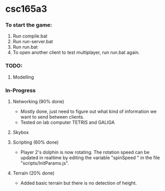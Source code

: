 # csc165a3

### To start the game:
1. Run compile.bat
2. Run run-server.bat
3. Run run.bat
4. To open another client to test multiplayer, run run.bat again.

### TODO: 
1. Modelling

### In-Progress
1. Networking (90% done)
     - Mostly done, just need to figure out what kind of information we want to send between clients.
     - Tested on lab computer TETRIS and GALIGA
  
2. Skybox

3. Scripting (60% done)
     - Player 2's dolphin is now rotating. The rotation speed can be updated in realtime by editing the variable "spinSpeed " in the file "scripts/InitParams.js".
4. Terrain (20% done)
     - Added basic terrain but there is no detection of height.
